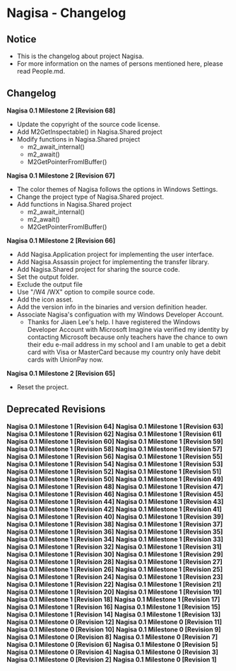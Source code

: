 ﻿# Nagisa - Changelog

## Notice
- This is the changelog about project Nagisa.
- For more information on the names of persons mentioned here, please read 
  People.md.

## Changelog

**Nagisa 0.1 Milestone 2 [Revision 68]** 
- Update the copyright of the source code license.
- Add M2GetInspectable() in Nagisa.Shared project
- Modify functions in Nagisa.Shared project
  - m2_await_internal()
  - m2_await()
  - M2GetPointerFromIBuffer()

**Nagisa 0.1 Milestone 2 [Revision 67]** 
- The color themes of Nagisa follows the options in Windows Settings.
- Change the project type of Nagisa.Shared project.
- Add functions in Nagisa.Shared project
  - m2_await_internal()
  - m2_await()
  - M2GetPointerFromIBuffer()

**Nagisa 0.1 Milestone 2 [Revision 66]** 
- Add Nagisa.Application project for implementing the user interface.
- Add Nagisa.Assassin project for implementing the transfer library.
- Add Nagisa.Shared project for sharing the source code.
- Set the output folder.
- Exclude the output file
- Use "/W4 /WX" option to compile source code.
- Add the icon asset.
- Add the version info in the binaries and version definition header.
- Associate Nagisa's configuation with my Windows Developer Account.
  - Thanks for Jiaen Lee's help. I have registered the Windows Developer 
    Account with Microsoft Imagine via verified my identity by contacting 
    Microsoft because only teachers have the chance to own their edu e-mail 
    address in my school and I am unable to get a debit card with Visa or 
    MasterCard because my country only have debit cards with UnionPay now.

**Nagisa 0.1 Milestone 2 [Revision 65]** 
- Reset the project.

## Deprecated Revisions

**Nagisa 0.1 Milestone 1 [Revision 64]** 
**Nagisa 0.1 Milestone 1 [Revision 63]** 
**Nagisa 0.1 Milestone 1 [Revision 62]** 
**Nagisa 0.1 Milestone 1 [Revision 61]** 
**Nagisa 0.1 Milestone 1 [Revision 60]** 
**Nagisa 0.1 Milestone 1 [Revision 59]** 
**Nagisa 0.1 Milestone 1 [Revision 58]** 
**Nagisa 0.1 Milestone 1 [Revision 57]** 
**Nagisa 0.1 Milestone 1 [Revision 56]** 
**Nagisa 0.1 Milestone 1 [Revision 55]** 
**Nagisa 0.1 Milestone 1 [Revision 54]** 
**Nagisa 0.1 Milestone 1 [Revision 53]** 
**Nagisa 0.1 Milestone 1 [Revision 52]** 
**Nagisa 0.1 Milestone 1 [Revision 51]** 
**Nagisa 0.1 Milestone 1 [Revision 50]** 
**Nagisa 0.1 Milestone 1 [Revision 49]** 
**Nagisa 0.1 Milestone 1 [Revision 48]** 
**Nagisa 0.1 Milestone 1 [Revision 47]** 
**Nagisa 0.1 Milestone 1 [Revision 46]**
**Nagisa 0.1 Milestone 1 [Revision 45]** 
**Nagisa 0.1 Milestone 1 [Revision 44]** 
**Nagisa 0.1 Milestone 1 [Revision 43]** 
**Nagisa 0.1 Milestone 1 [Revision 42]** 
**Nagisa 0.1 Milestone 1 [Revision 41]** 
**Nagisa 0.1 Milestone 1 [Revision 40]** 
**Nagisa 0.1 Milestone 1 [Revision 39]** 
**Nagisa 0.1 Milestone 1 [Revision 38]** 
**Nagisa 0.1 Milestone 1 [Revision 37]** 
**Nagisa 0.1 Milestone 1 [Revision 36]** 
**Nagisa 0.1 Milestone 1 [Revision 35]** 
**Nagisa 0.1 Milestone 1 [Revision 34]** 
**Nagisa 0.1 Milestone 1 [Revision 33]** 
**Nagisa 0.1 Milestone 1 [Revision 32]** 
**Nagisa 0.1 Milestone 1 [Revision 31]** 
**Nagisa 0.1 Milestone 1 [Revision 30]** 
**Nagisa 0.1 Milestone 1 [Revision 29]** 
**Nagisa 0.1 Milestone 1 [Revision 28]** 
**Nagisa 0.1 Milestone 1 [Revision 27]** 
**Nagisa 0.1 Milestone 1 [Revision 26]** 
**Nagisa 0.1 Milestone 1 [Revision 25]** 
**Nagisa 0.1 Milestone 1 [Revision 24]** 
**Nagisa 0.1 Milestone 1 [Revision 23]** 
**Nagisa 0.1 Milestone 1 [Revision 22]** 
**Nagisa 0.1 Milestone 1 [Revision 21]** 
**Nagisa 0.1 Milestone 1 [Revision 20]** 
**Nagisa 0.1 Milestone 1 [Revision 19]** 
**Nagisa 0.1 Milestone 1 [Revision 18]** 
**Nagisa 0.1 Milestone 1 [Revision 17]** 
**Nagisa 0.1 Milestone 1 [Revision 16]** 
**Nagisa 0.1 Milestone 1 [Revision 15]** 
**Nagisa 0.1 Milestone 1 [Revision 14]** 
**Nagisa 0.1 Milestone 1 [Revision 13]** 
**Nagisa 0.1 Milestone 0 [Revision 12]**
**Nagisa 0.1 Milestone 0 [Revision 11]**
**Nagisa 0.1 Milestone 0 [Revision 10]**
**Nagisa 0.1 Milestone 0 [Revision 9]**
**Nagisa 0.1 Milestone 0 [Revision 8]**
**Nagisa 0.1 Milestone 0 [Revision 7]**
**Nagisa 0.1 Milestone 0 [Revision 6]**
**Nagisa 0.1 Milestone 0 [Revision 5]**
**Nagisa 0.1 Milestone 0 [Revision 4]**
**Nagisa 0.1 Milestone 0 [Revision 3]**
**Nagisa 0.1 Milestone 0 [Revision 2]**
**Nagisa 0.1 Milestone 0 [Revision 1]**